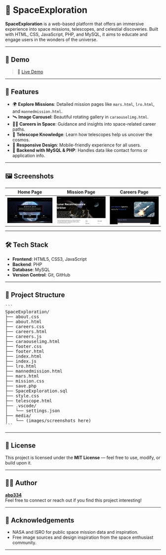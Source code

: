 # 🚀 SpaceExploration

**SpaceExploration** is a web-based platform that offers an immersive experience into space missions, telescopes, and celestial discoveries. Built with HTML, CSS, JavaScript, PHP, and MySQL, it aims to educate and engage users in the wonders of the universe.

---

## 🌟 Demo

> 🔗 [Live Demo](https://abp334.github.io/SpaceExploration/)  

---

## 🌌 Features

- 🌍 **Explore Missions**: Detailed mission pages like `mars.html`, `lro.html`, and `mannedmission.html`.
- 🛰️ **Image Carousel**: Beautiful rotating gallery in `caraouselimg.html`.
- 👩‍🚀 **Careers in Space**: Guidance and insights into space-related career paths.
- 🔭 **Telescope Knowledge**: Learn how telescopes help us uncover the cosmos.
- 📱 **Responsive Design**: Mobile-friendly experience for all users.
- 🧠 **Backend with MySQL & PHP**: Handles data like contact forms or application info.

---

## 🖼️ Screenshots

| Home Page | Mission Page | Careers Page |
|----------|---------------|---------------|
| ![Home](media/home.png) | ![Mission](media/missions.png) | ![Careers](media/careers.png) |


---

## 🛠️ Tech Stack

- **Frontend**: HTML5, CSS3, JavaScript
- **Backend**: PHP
- **Database**: MySQL
- **Version Control**: Git, GitHub

---

## 📁 Project Structure
<pre>
```
SpaceExploration/
├── about.css
├── about.html
├── careers.css
├── careers.html
├── careers.js
├── caraouselimg.html
├── footer.css
├── footer.html
├── index.html
├── index.js
├── lro.html
├── mannedmission.html
├── mars.html
├── mission.css
├── save.php
├── SpaceExploration.sql
├── style.css
├── telescope.html
├── .vscode/
│   └── settings.json
├── media/
│   └── (images/screenshots here)
```
</pre>

---

## 📄 License

This project is licensed under the **MIT License** — feel free to use, modify, or build upon it.

---

## 🙋‍♂️ Author

**[abp334](https://github.com/abp334)**  
Feel free to connect or reach out if you find this project interesting!

---

## 📝 Acknowledgements

- NASA and ISRO for public space mission data and inspiration.
- Free image sources and design inspiration from the space enthusiast community.

---

